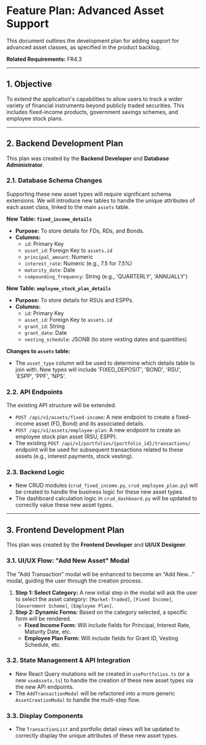 # Feature Plan: Advanced Asset Support

This document outlines the development plan for adding support for advanced asset classes, as specified in the product backlog.

**Related Requirements:** FR4.3

---

## 1. Objective

To extend the application's capabilities to allow users to track a wider variety of financial instruments beyond publicly traded securities. This includes fixed-income products, government savings schemes, and employee stock plans.

---

## 2. Backend Development Plan

This plan was created by the **Backend Developer** and **Database Administrator**.

### 2.1. Database Schema Changes

Supporting these new asset types will require significant schema extensions. We will introduce new tables to handle the unique attributes of each asset class, linked to the main `assets` table.

**New Table: `fixed_income_details`**
*   **Purpose:** To store details for FDs, RDs, and Bonds.
*   **Columns:**
    *   `id`: Primary Key
    *   `asset_id`: Foreign Key to `assets.id`
    *   `principal_amount`: Numeric
    *   `interest_rate`: Numeric (e.g., 7.5 for 7.5%)
    *   `maturity_date`: Date
    *   `compounding_frequency`: String (e.g., 'QUARTERLY', 'ANNUALLY')

**New Table: `employee_stock_plan_details`**
*   **Purpose:** To store details for RSUs and ESPPs.
*   **Columns:**
    *   `id`: Primary Key
    *   `asset_id`: Foreign Key to `assets.id`
    *   `grant_id`: String
    *   `grant_date`: Date
    *   `vesting_schedule`: JSONB (to store vesting dates and quantities)

**Changes to `assets` table:**
*   The `asset_type` column will be used to determine which details table to join with. New types will include 'FIXED_DEPOSIT', 'BOND', 'RSU', 'ESPP', 'PPF', 'NPS'.

### 2.2. API Endpoints

The existing API structure will be extended.

*   `POST /api/v1/assets/fixed-income`: A new endpoint to create a fixed-income asset (FD, Bond) and its associated details.
*   `POST /api/v1/assets/employee-plan`: A new endpoint to create an employee stock plan asset (RSU, ESPP).
*   The existing `POST /api/v1/portfolios/{portfolio_id}/transactions/` endpoint will be used for subsequent transactions related to these assets (e.g., interest payments, stock vesting).

### 2.3. Backend Logic

*   New CRUD modules (`crud_fixed_income.py`, `crud_employee_plan.py`) will be created to handle the business logic for these new asset types.
*   The dashboard calculation logic in `crud_dashboard.py` will be updated to correctly value these new asset types.

---

## 3. Frontend Development Plan

This plan was created by the **Frontend Developer** and **UI/UX Designer**.

### 3.1. UI/UX Flow: "Add New Asset" Modal

The "Add Transaction" modal will be enhanced to become an "Add New..." modal, guiding the user through the creation process.

1.  **Step 1: Select Category:** A new initial step in the modal will ask the user to select the asset category: `[Market-Traded]`, `[Fixed Income]`, `[Government Scheme]`, `[Employee Plan]`.
2.  **Step 2: Dynamic Forms:** Based on the category selected, a specific form will be rendered.
    *   **Fixed Income Form:** Will include fields for Principal, Interest Rate, Maturity Date, etc.
    *   **Employee Plan Form:** Will include fields for Grant ID, Vesting Schedule, etc.

### 3.2. State Management & API Integration

*   New React Query mutations will be created in `usePortfolios.ts` (or a new `useAssets.ts`) to handle the creation of these new asset types via the new API endpoints.
*   The `AddTransactionModal` will be refactored into a more generic `AssetCreationModal` to handle the multi-step flow.

### 3.3. Display Components

*   The `TransactionList` and portfolio detail views will be updated to correctly display the unique attributes of these new asset types.